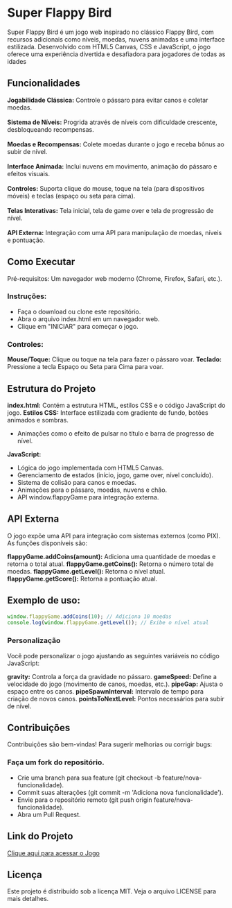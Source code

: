 # Super Flappy Bird
Super Flappy Bird é um jogo web inspirado no clássico Flappy Bird, com recursos adicionais como níveis, moedas, nuvens animadas e uma interface estilizada. Desenvolvido com HTML5 Canvas, CSS e JavaScript, o jogo oferece uma experiência divertida e desafiadora para jogadores de todas as idades

## Funcionalidades

**Jogabilidade Clássica:** Controle o pássaro para evitar canos e coletar moedas.<br></br>
**Sistema de Níveis:** Progrida através de níveis com dificuldade crescente, desbloqueando recompensas.<br></br>
**Moedas e Recompensas:** Colete moedas durante o jogo e receba bônus ao subir de nível.<br></br>
**Interface Animada:** Inclui nuvens em movimento, animação do pássaro e efeitos visuais.<br></br>
**Controles:** Suporta clique do mouse, toque na tela (para dispositivos móveis) e teclas (espaço ou seta para cima).<br></br>
**Telas Interativas:** Tela inicial, tela de game over e tela de progressão de nível.<br></br>
**API Externa:** Integração com uma API para manipulação de moedas, níveis e pontuação.

## Como Executar

Pré-requisitos: Um navegador web moderno (Chrome, Firefox, Safari, etc.).

### Instruções:
- Faça o download ou clone este repositório.
- Abra o arquivo index.html em um navegador web.
- Clique em "INICIAR" para começar o jogo.


### Controles:
**Mouse/Toque:** Clique ou toque na tela para fazer o pássaro voar.
**Teclado:** Pressione a tecla Espaço ou Seta para Cima para voar.



## Estrutura do Projeto

**index.html:** Contém a estrutura HTML, estilos CSS e o código JavaScript do jogo.
**Estilos CSS:** Interface estilizada com gradiente de fundo, botões animados e sombras.

- Animações como o efeito de pulsar no título e barra de progresso de nível.


**JavaScript:**
- Lógica do jogo implementada com HTML5 Canvas.
- Gerenciamento de estados (início, jogo, game over, nível concluído).
- Sistema de colisão para canos e moedas.
- Animações para o pássaro, moedas, nuvens e chão.
- API window.flappyGame para integração externa.



## API Externa
O jogo expõe uma API para integração com sistemas externos (como PIX). As funções disponíveis são:

**flappyGame.addCoins(amount):** Adiciona uma quantidade de moedas e retorna o total atual.
**flappyGame.getCoins():** Retorna o número total de moedas.
**flappyGame.getLevel():** Retorna o nível atual.
**flappyGame.getScore():** Retorna a pontuação atual.

## Exemplo de uso:

```javascript
window.flappyGame.addCoins(10); // Adiciona 10 moedas
console.log(window.flappyGame.getLevel()); // Exibe o nível atual
```

### Personalização
Você pode personalizar o jogo ajustando as seguintes variáveis no código JavaScript:

**gravity:** Controla a força da gravidade no pássaro.
**gameSpeed:** Define a velocidade do jogo (movimento de canos, moedas, etc.).
**pipeGap:** Ajusta o espaço entre os canos.
**pipeSpawnInterval:** Intervalo de tempo para criação de novos canos.
**pointsToNextLevel:** Pontos necessários para subir de nível.

## Contribuições
Contribuições são bem-vindas! Para sugerir melhorias ou corrigir bugs:

### Faça um fork do repositório.
- Crie uma branch para sua feature (git checkout -b feature/nova-funcionalidade).
- Commit suas alterações (git commit -m 'Adiciona nova funcionalidade').
- Envie para o repositório remoto (git push origin feature/nova-funcionalidade).
- Abra um Pull Request.

## Link do Projeto
[Clique aqui para acessar o Jogo](https://paulo19961944.github.io/Jogo-Flappy-Bird/)

## Licença
Este projeto é distribuído sob a licença MIT. Veja o arquivo LICENSE para mais detalhes.
